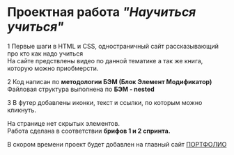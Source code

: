 # Проектная работа *"Научиться учиться"*
1 Первые шаги в HTML и CSS, одностраничный сайт рассказывающий про кто как надо учиться  
На сайте предствлены видео по данной тематике а так же книга, которую можно приобмерсти.  
  
2 Код написан по **методологии БЭМ (Блок Элемент Модификатор)** Файловая структура выполнена по **БЭМ - nested**  
  
3 В футер добавлены иконки, текст и ссылки, по которым можно кликнуть.  
  
На странице нет скрытых элементов.  
Работа сделана в соответствии **брифов 1 и 2 спринта.**  

В скором времени проект будет добавлен на главный сайт [ПОРТФОЛИО](https://kikerq.github.io/project-1/)
